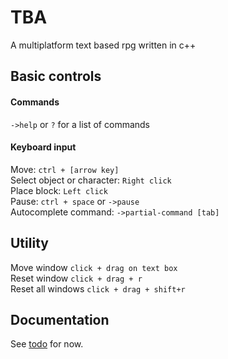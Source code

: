 # TBA
A multiplatform text based rpg written in c++

## Basic controls
#### Commands
`->help` or `?` for a list of commands
#### Keyboard input

Move: `ctrl + [arrow key]`<br>
Select object or character: `Right click`<br>
Place block:  `Left click` <br>
Pause:   `ctrl + space` or `->pause` <br>
Autocomplete command: `->partial-command [tab]`<br>

## Utility

Move window `click + drag on text box`<br>
Reset window `click + drag + r`<br>
Reset all windows `click + drag + shift+r`<br>

## Documentation
See [todo](https://github.com/garrbows/TBA/blob/master/docs/todo.txt) for now.

